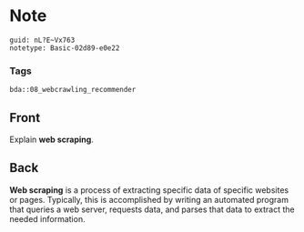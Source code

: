 # Note
```
guid: nL?E~Vx763
notetype: Basic-02d89-e0e22
```

### Tags
```
bda::08_webcrawling_recommender
```

## Front
Explain <b>web scraping</b>.

## Back
<b>Web scraping</b> is a process of extracting specific data of
specific websites or pages. Typically, this is accomplished by
writing an automated program that queries a web server, requests
data, and parses that data to extract the needed information.
